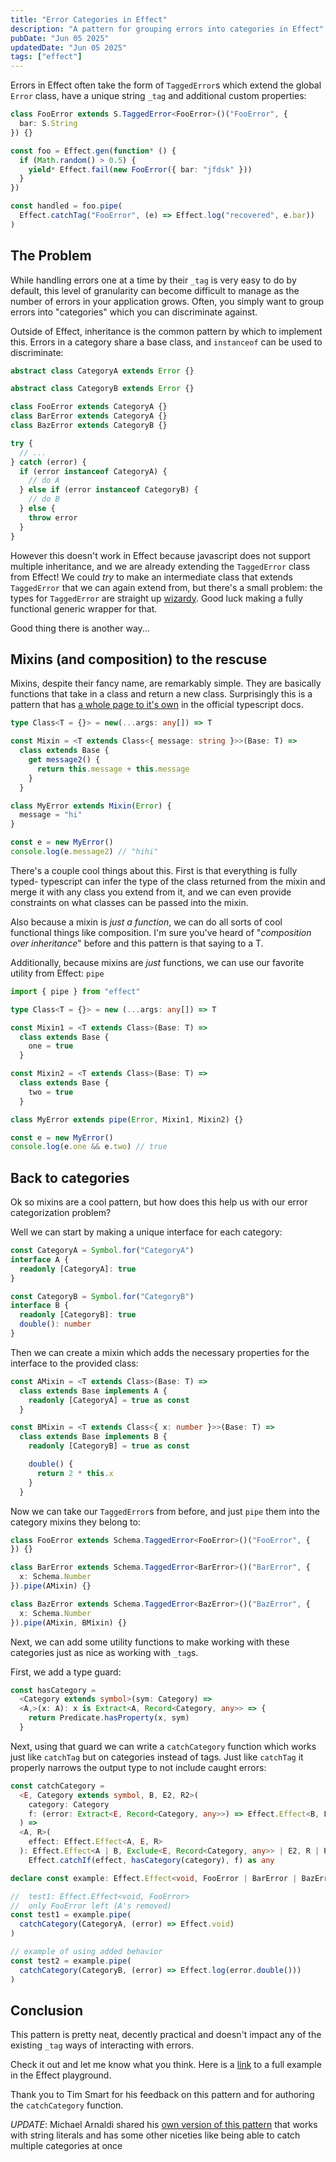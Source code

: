 ```yaml
---
title: "Error Categories in Effect"
description: "A pattern for grouping errors into categories in Effect"
pubDate: "Jun 05 2025"
updatedDate: "Jun 05 2025"
tags: ["effect"]
---
```


Errors in Effect often take the form of `TaggedError`s which extend the global `Error` class, have a unique string `_tag` and additional custom properties:

```ts
class FooError extends S.TaggedError<FooError>()("FooError", {
  bar: S.String
}) {}

const foo = Effect.gen(function* () {
  if (Math.random() > 0.5) {
    yield* Effect.fail(new FooError({ bar: "jfdsk" }))
  }
})

const handled = foo.pipe(
  Effect.catchTag("FooError", (e) => Effect.log("recovered", e.bar))
)
```

## The Problem

While handling errors one at a time by their `_tag` is very easy to do by default, this level of granularity can become difficult to manage as the number of errors in your application grows. Often, you simply want to group errors into "categories" which you can discriminate against.

Outside of Effect, inheritance is the common pattern by which to implement this. Errors in a category share a base class, and `instanceof` can be used to discriminate:

```ts
abstract class CategoryA extends Error {}

abstract class CategoryB extends Error {}

class FooError extends CategoryA {}
class BarError extends CategoryA {}
class BazError extends CategoryB {}

try {
  // ...
} catch (error) {
  if (error instanceof CategoryA) {
    // do A
  } else if (error instanceof CategoryB) {
    // do B
  } else {
    throw error
  }
}
```

However this doesn't work in Effect because javascript does not support multiple inheritance, and we are already extending the `TaggedError` class from Effect! We could *try* to make an intermediate class that extends `TaggedError` that we can again extend from, but there's a small problem: the types for `TaggedError` are straight up [wizardy](https://github.com/Effect-TS/effect/blob/bda9ebd07abdac07a58cfc1d327e9b9cdfa83f8f/packages/effect/src/Schema.ts#L8806-L8816). Good luck making a fully functional generic wrapper for that.

Good thing there is another way...

## Mixins (and composition) to the rescuse

Mixins, despite their fancy name, are remarkably simple. They are basically functions that take in a class and return a new class. Surprisingly this is a pattern that has [a whole page to it's own](https://www.typescriptlang.org/docs/handbook/mixins.html) in the official typescript docs.

```ts
type Class<T = {}> = new(...args: any[]) => T

const Mixin = <T extends Class<{ message: string }>>(Base: T) =>
  class extends Base {
    get message2() {
      return this.message + this.message
    }
  }

class MyError extends Mixin(Error) {
  message = "hi"
}

const e = new MyError()
console.log(e.message2) // "hihi"
```

There's a couple cool things about this. First is that everything is fully typed- typescript can infer the type of the class returned from the mixin and merge it with any class you extend from it, and we can even provide constraints on what classes can be passed into the mixin.

Also because a mixin is *just a function*, we can do all sorts of cool functional things like composition. I'm sure you've heard of "*composition over inheritance*" before and this pattern is that saying to a T. 

Additionally, because mixins are *just* functions, we can use our favorite utility from Effect: `pipe`

```ts
import { pipe } from "effect"

type Class<T = {}> = new (...args: any[]) => T

const Mixin1 = <T extends Class>(Base: T) =>
  class extends Base {
    one = true
  }

const Mixin2 = <T extends Class>(Base: T) =>
  class extends Base {
    two = true
  }

class MyError extends pipe(Error, Mixin1, Mixin2) {}

const e = new MyError()
console.log(e.one && e.two) // true
```

## Back to categories

Ok so mixins are a cool pattern, but how does this help us with our error categorization problem?

Well we can start by making a unique interface for each category:

```ts
const CategoryA = Symbol.for("CategoryA")
interface A {
  readonly [CategoryA]: true
}

const CategoryB = Symbol.for("CategoryB")
interface B {
  readonly [CategoryB]: true
  double(): number
}
```

Then we can create a mixin which adds the necessary properties for the interface to the provided class:

```ts
const AMixin = <T extends Class>(Base: T) =>
  class extends Base implements A {
    readonly [CategoryA] = true as const
  }

const BMixin = <T extends Class<{ x: number }>>(Base: T) =>
  class extends Base implements B {
    readonly [CategoryB] = true as const

    double() {
      return 2 * this.x
    }
  }
```

Now we can take our `TaggedError`s from before, and just `pipe` them into the category mixins they belong to:

```ts
class FooError extends Schema.TaggedError<FooError>()("FooError", {
}) {}

class BarError extends Schema.TaggedError<BarError>()("BarError", {
  x: Schema.Number
}).pipe(AMixin) {}

class BazError extends Schema.TaggedError<BazError>()("BazError", {
  x: Schema.Number
}).pipe(AMixin, BMixin) {}
```

Next, we can add some utility functions to make working with these categories just as nice as working with `_tag`s.

First, we add a type guard:

```ts
const hasCategory =
  <Category extends symbol>(sym: Category) =>
  <A,>(x: A): x is Extract<A, Record<Category, any>> => {
    return Predicate.hasProperty(x, sym)
  }
```

Next, using that guard we can write a `catchCategory` function which works just like `catchTag` but on categories instead of tags. Just like `catchTag` it properly narrows the output type to not include caught errors:


```ts
const catchCategory =
  <E, Category extends symbol, B, E2, R2>(
    category: Category
    f: (error: Extract<E, Record<Category, any>>) => Effect.Effect<B, E2, R2>,
  ) =>
  <A, R>(
    effect: Effect.Effect<A, E, R>
  ): Effect.Effect<A | B, Exclude<E, Record<Category, any>> | E2, R | R2> =>
    Effect.catchIf(effect, hasCategory(category), f) as any

declare const example: Effect.Effect<void, FooError | BarError | BazError>

//  test1: Effect.Effect<void, FooError>
//  only FooError left (A's removed)
const test1 = example.pipe(
  catchCategory(CategoryA, (error) => Effect.void)
)

// example of using added behavior
const test2 = example.pipe(
  catchCategory(CategoryB, (error) => Effect.log(error.double()))
)
```

## Conclusion

This pattern is pretty neat, decently practical and doesn't impact any of the existing `_tag` ways of interacting with errors.

Check it out and let me know what you think. Here is a [link](https://effect.website/play#639a05accaf7) to a full example in the Effect playground.

Thank you to Tim Smart for his feedback on this pattern and for authoring the `catchCategory` function.

*UPDATE*: Michael Arnaldi shared his [own version of this pattern](https://gist.github.com/mikearnaldi/4e5c0be9c52fa16a119da95a32c62b89) that works with string literals and has some other niceties like being able to catch multiple categories at once
